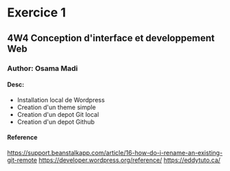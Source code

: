 # Exercice 1
## 4W4 Conception d'interface et developpement Web
### Author: Osama Madi
#### Desc:
- Installation local de Wordpress
- Creation d'un theme simple
- Creation d'un depot Git local
- Creation d'un depot Github

#### Reference
https://support.beanstalkapp.com/article/16-how-do-i-rename-an-existing-git-remote
https://developer.wordpress.org/reference/
https://eddytuto.ca/
